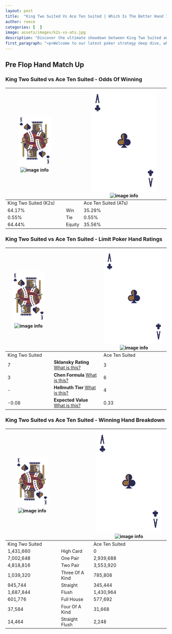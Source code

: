 ```yaml
---
layout: post
title:  "King Two Suited Vs Ace Ten Suited | Which Is The Better Hand In Poker? A Complete Guide"
author: reece
categories: [  ]
image: assets/images/k2s-vs-ats.jpg
description: "Discover the ultimate showdown between King Two Suited and Ace Ten Suited in poker! Uncover the odds, strategies, and scenarios where one hand triumphs over the other. Get ready to up your poker game with this thrilling analysis."
first_paragraph: "<p>Welcome to our latest poker strategy deep dive, where we're pitting two distinct hands against each other in a high-stakes showdown: King Two Suited vs Ace Ten Suited.</p><p>In the dynamic world of poker, every decision counts, and knowing which hand holds the upper hand is key to your success at the table.</p><p>In this article, we'll dissect these two hands, explore the scenarios where one dominates the other, and equip you with the knowledge to make strategic choices that can tip the odds in your favor.</p><p>Get ready to unravel the intriguing dynamics of these poker hands and elevate your game to new heights.</p>"
---
```




[comment]: # (sp0)

## Pre Flop Hand Match Up

<div class="table hand-ratings" markdown="1"> 



### King Two Suited vs Ace Ten Suited - Odds Of Winning


    
| ![image info](assets/images/hand1/K.png) ![image info](assets/images/hand1/2s.png) |  | ![image info](assets/images/hand2/A.png) ![image info](assets/images/hand2/Ts.png) |
| -------- | -------- | -------- |
| King Two Suited (K2s) |  | Ace Ten Suited (ATs) |
| 64.17% | Win | 35.29% |
| 0.55% | Tie | 0.55% |
| 64.44% | Equity | 35.56% |




[comment]: # (sp1)



### King Two Suited vs Ace Ten Suited - Limit Poker Hand Ratings


    
| ![image info](assets/images/hand1/K.png) ![image info](assets/images/hand1/2s.png) |  | ![image info](assets/images/hand2/A.png) ![image info](assets/images/hand2/Ts.png) |
| -------- | -------- | -------- |
| King Two Suited |  | Ace Ten Suited |
| 7 | **Sklansky Rating** [What is this?](/sklansky-rating-explained) | 3 |
| 3 | **Chen Formula** [What is this?](/chen-formula-explained) | 6 |
| - | **Hellmuth Tier** [What is this?](/Hellmuth-tier-explained) | 4 |
| -0.08 | **Expected Value** [What is this?](/expected-value-explained) | 0.33 |




[comment]: # (sp2)



### King Two Suited vs Ace Ten Suited - Winning Hand Breakdown


    
| ![image info](assets/images/hand1/K.png) ![image info](assets/images/hand1/2s.png) |  | ![image info](assets/images/hand2/A.png) ![image info](assets/images/hand2/Ts.png) |
| -------- | -------- | -------- |
| King Two Suited |  | Ace Ten Suited |
| 1,431,660 | High Card | 0 |
| 7,002,648 | One Pair | 2,939,688 |
| 4,818,816 | Two Pair | 3,553,920 |
| 1,039,320 | Three Of A Kind | 785,808 |
| 945,744 | Straight | 345,444 |
| 1,687,844 | Flush | 1,430,964 |
| 601,776 | Full House | 577,692 |
| 37,584 | Four Of A Kind | 31,668 |
| 14,464 | Straight Flush | 2,248 |




[comment]: # (sp3)



</div>

[comment]: # (sp4)



[comment]: # (sp5)

